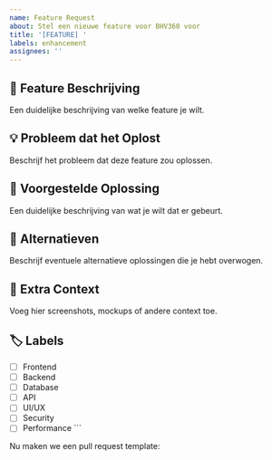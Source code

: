 ```yaml
---
name: Feature Request
about: Stel een nieuwe feature voor BHV360 voor
title: '[FEATURE] '
labels: enhancement
assignees: ''
---
```


## 🚀 Feature Beschrijving
Een duidelijke beschrijving van welke feature je wilt.

## 💡 Probleem dat het Oplost
Beschrijf het probleem dat deze feature zou oplossen.

## 🎯 Voorgestelde Oplossing
Een duidelijke beschrijving van wat je wilt dat er gebeurt.

## 🔄 Alternatieven
Beschrijf eventuele alternatieve oplossingen die je hebt overwogen.

## 📝 Extra Context
Voeg hier screenshots, mockups of andere context toe.

## 🏷️ Labels
- [ ] Frontend
- [ ] Backend  
- [ ] Database
- [ ] API
- [ ] UI/UX
- [ ] Security
- [ ] Performance
\`\`\`

Nu maken we een pull request template:
